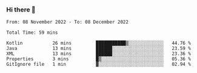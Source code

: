 ### Hi there 👋

<!--START_SECTION:waka-->

```text
From: 08 November 2022 - To: 08 December 2022

Total Time: 59 mins

Kotlin           26 mins         ███████████▒░░░░░░░░░░░░░   44.76 %
Java             13 mins         ██████░░░░░░░░░░░░░░░░░░░   23.59 %
XML              13 mins         ██████░░░░░░░░░░░░░░░░░░░   23.36 %
Properties       3 mins          █▒░░░░░░░░░░░░░░░░░░░░░░░   05.36 %
GitIgnore file   1 min           ▓░░░░░░░░░░░░░░░░░░░░░░░░   02.94 %
```

<!--END_SECTION:waka-->

<!--
**jaimesalcedo1/jaimesalcedo1** is a ✨ _special_ ✨ repository because its `README.md` (this file) appears on your GitHub profile.

Here are some ideas to get you started:

- 🔭 I’m currently working on ...
- 🌱 I’m currently learning ...
- 👯 I’m looking to collaborate on ...
- 🤔 I’m looking for help with ...
- 💬 Ask me about ...
- 📫 How to reach me: ...
- 😄 Pronouns: ...
- ⚡ Fun fact: ...
-->
